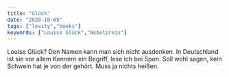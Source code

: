 ```yaml
---
title: "Glück"
date: "2020-10-08"
tags: ["levity","books"]
keywords: ["Louise Glück","Nobelpreis"]
---
```

Louise Glück? Den Namen kann man sich nicht ausdenken. In Deutschland ist sie vor allem Kennern ein Begriff, lese ich bei Spon. Soll wohl sagen, kein Schwein hat je von der gehört.
Muss ja nichts heißen.